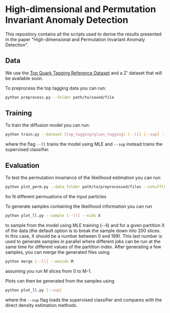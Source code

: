 # High-dimensional and Permutation Invariant Anomaly Detection

This repository contains all the scripts used to derive the results presented in the paper "High-dimensional and Permutation Invariant Anomaly Detection".

## Data
We use the [Top Quark Tagging Reference Dataset](https://zenodo.org/record/2603256) and a Z' dataset that will be available soon.

To preprocess the top tagging data you can run:

```bash
python preprocess.py --folder path/to/saved/file
```

## Training

To train the diffusion model you can run:

```bash
python train.py --dataset [top_tagging/gluon_tagging] [--ll] [--sup] --data_path path/to/preprocessed/files
```

where the flag ```--ll``` trains the model using MLE and ```--sup``` instead trains the supervised classifier.

## Evaluation

To test the permutation invariance of the likelihood estimation you can run:

```bash
python plot_perm.py --data_folder path/to/preprocessed/files --nshuffle N
```
for N different permuations of the input particles


To generate samples containing the likelihood information you can run

```bash
python plot_ll.py --sample [--ll] --nidx X
```
to sample from the model using MLE training (--ll) and for a given partition X of the data (the default option is to break the sample down into 200 slices. In this case, X should be a number between 0 and 199). This last number is used to generate samples in parallel where different jobs can be run at the same time for different values of the partition index.
After generating a few samples, you can merge the generated files using

```bash
python merge [--ll] --maxidx M
```
assuming you run M slices from 0 to M-1.

Plots can then be generated from the samples using
```bash
python plot_ll.py [--sup]
```
where the ```--sup``` flag loads the supervised classifier and compares with the direct density estimation methods.

